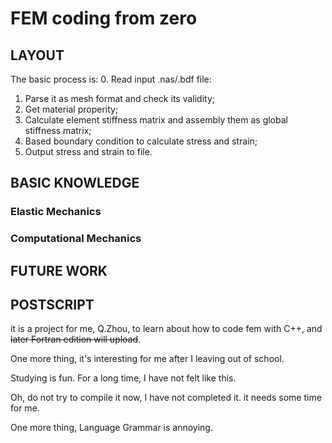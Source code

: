# FEM coding from zero

## LAYOUT

The basic process is:
0. Read input .nas/.bdf file: 
1. Parse it as mesh format and check its validity;
2. Get material properity;
3. Calculate element stiffness matrix and assembly them as global stiffness matrix;
4. Based boundary condition to calculate stress and strain;
5. Output stress and strain to file.

## BASIC KNOWLEDGE

### Elastic Mechanics

### Computational Mechanics

## FUTURE WORK

## POSTSCRIPT
it is a project for me, Q.Zhou, to learn about how to code fem with C++, and ~~later Fortran edition will upload~~.

One more thing, it's interesting for me after I leaving out of school.

Studying is fun. For a long time, I have not felt like this.

Oh, do not try to compile it now, I have not completed it. it needs some time for me.

One more thing, Language Grammar is annoying.

